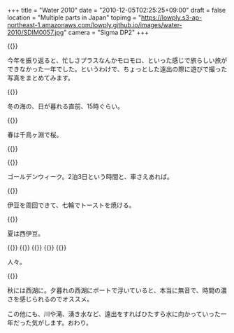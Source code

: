 +++
title = "Water 2010"
date = "2010-12-05T02:25:25+09:00"
draft = false
location  = "Multiple parts in Japan"
topimg = "https://lowply.s3-ap-northeast-1.amazonaws.com/lowply.github.io/images/water-2010/SDIM0057.jpg"
camera = "Sigma DP2"
+++


{{<img album="water-2010" name="SDIM1848">}}

今年を振り返ると、忙しさプラスなんかモロモロ、といった感じで旅らしい旅ができなかった一年でした。というわけで、ちょっとした遠出の際に遊びで撮った写真をまとめてみます。

{{<img album="water-2010" name="SDIM1836">}}

冬の海の、日が暮れる直前、15時ぐらい。

{{<img album="water-2010" name="SDIM1995">}}

春は千鳥ヶ淵で桜。

{{<img album="water-2010" name="SDIM2115">}}

{{<img album="water-2010" name="SDIM2145">}}

ゴールデンウィーク。2泊3日という時間と、車さえあれば。

{{<img album="water-2010" name="SDIM2170">}}

伊豆を周回できて、七輪でトーストを焼ける。


{{<img album="water-2010" name="SDIM2316">}}

夏は西伊豆。

{{<img album="water-2010" name="SDIM2306">}}
{{<img album="water-2010" name="SDIM2250">}}
{{<img album="water-2010" name="SDIM2245">}}
{{<img album="water-2010" name="SDIM2242">}}
{{<img album="water-2010" name="SDIM2271">}}

人々。

{{<img album="water-2010" name="SDIM0057">}}

秋には西湖に。夕暮れの西湖にボートで浮いていると、本当に無音で、時間の濃さを感じられるのでオススメ。

この他にも、川や滝、湧き水など、遠出をすればひたすら水に向かっていった一年だった気がします。おわり。

